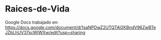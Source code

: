 # Raices-de-Vida
Google Docs trabajado en: https://docs.google.com/document/d/1saNPDwZ2UTQTAI2KBndV96ZwBTeJZbLhUV37scWIWXw/edit?usp=sharing

